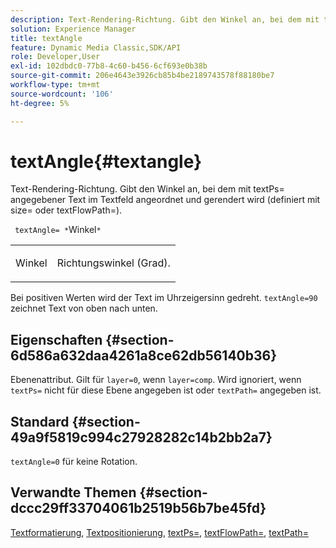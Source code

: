 ```yaml
---
description: Text-Rendering-Richtung. Gibt den Winkel an, bei dem mit textPs= angegebener Text im Textfeld angeordnet und gerendert wird (definiert mit size= oder textFlowPath=).
solution: Experience Manager
title: textAngle
feature: Dynamic Media Classic,SDK/API
role: Developer,User
exl-id: 102dbdc0-77b8-4c60-b456-6cf693e0b38b
source-git-commit: 206e4643e3926cb85b4be2189743578f88180be7
workflow-type: tm+mt
source-wordcount: '106'
ht-degree: 5%

---
```


# textAngle{#textangle}

Text-Rendering-Richtung. Gibt den Winkel an, bei dem mit textPs= angegebener Text im Textfeld angeordnet und gerendert wird (definiert mit size= oder textFlowPath=).

` textAngle= *`Winkel`*`

<table id="simpletable_40832AC4B43A458CA69B225768124F58"> 
 <tr class="strow"> 
  <td class="stentry"> <p> <span class="varname"> Winkel </span> </p> </td> 
  <td class="stentry"> <p>Richtungswinkel (Grad). </p> </td> 
 </tr> 
</table>

Bei positiven Werten wird der Text im Uhrzeigersinn gedreht. `textAngle=90` zeichnet Text von oben nach unten.

## Eigenschaften {#section-6d586a632daa4261a8ce62db56140b36}

Ebenenattribut. Gilt für `layer=0`, wenn `layer=comp`. Wird ignoriert, wenn `textPs=` nicht für diese Ebene angegeben ist oder `textPath=` angegeben ist.

## Standard {#section-49a9f5819c994c27928282c14b2bb2a7}

`textAngle=0` für keine Rotation.

## Verwandte Themen {#section-dccc29ff33704061b2519b56b7be45fd}

[Textformatierung](../../../../../is-api/http-ref/image-serving-api-ref/c-http-protocol-reference/c-text-formatting/c-text-formatting.md#concept-0d3136db7f6f49668274541cd4b6364c),  [Textpositionierung](../../../../../is-api/http-ref/image-serving-api-ref/c-http-protocol-reference/c-text-formatting/r-text-positioning.md#reference-f647443d92914f4b89a7cc5a83267d87),  [textPs=](../../../../../is-api/http-ref/image-serving-api-ref/c-http-protocol-reference/c-command-reference/r-textps.md#reference-4209a2a6169f44278da2647cfb0cd767),  [textFlowPath=](../../../../../is-api/http-ref/image-serving-api-ref/c-http-protocol-reference/c-command-reference/r-textflowpath.md#reference-0b8d9493d71342f0b6a64a6d221584ef),  [textPath=](../../../../../is-api/http-ref/image-serving-api-ref/c-http-protocol-reference/c-command-reference/r-textpath.md#reference-b09cc0902dff4725bdb54d5da4076ccd)
